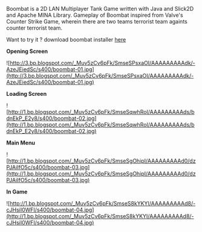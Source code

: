 Boombat is a 2D LAN Multiplayer Tank Game written with Java and Slick2D and Apache MINA Library.
Gameplay of Boombat inspired from Valve's Counter Strike Game, wherein there are two teams terrorist team againts counter terrorist team.

Want to try it ? download boombat installer [here](http://code.google.com/p/boombat/source/browse/trunk/installer/setup.exe)


**Opening Screen**

![http://3.bp.blogspot.com/_Muv5zCv6pFk/SmseSPsxaOI/AAAAAAAAAdk/-AzeJEiedSc/s400/boombat-01.jpg](http://3.bp.blogspot.com/_Muv5zCv6pFk/SmseSPsxaOI/AAAAAAAAAdk/-AzeJEiedSc/s400/boombat-01.jpg)

**Loading Screen**

![http://1.bp.blogspot.com/_Muv5zCv6pFk/SmseSqwhRoI/AAAAAAAAAds/bdnEkP_E2y8/s400/boombat-02.jpg](http://1.bp.blogspot.com/_Muv5zCv6pFk/SmseSqwhRoI/AAAAAAAAAds/bdnEkP_E2y8/s400/boombat-02.jpg)

**Main Menu**

![http://1.bp.blogspot.com/_Muv5zCv6pFk/SmseSgOhipI/AAAAAAAAAd0/dzPJAiIfO5c/s400/boombat-03.jpg](http://1.bp.blogspot.com/_Muv5zCv6pFk/SmseSgOhipI/AAAAAAAAAd0/dzPJAiIfO5c/s400/boombat-03.jpg)

**In Game**

![http://1.bp.blogspot.com/_Muv5zCv6pFk/SmseS8kYKYI/AAAAAAAAAd8/-cJHsiI0WFI/s400/boombat-04.jpg](http://1.bp.blogspot.com/_Muv5zCv6pFk/SmseS8kYKYI/AAAAAAAAAd8/-cJHsiI0WFI/s400/boombat-04.jpg)


